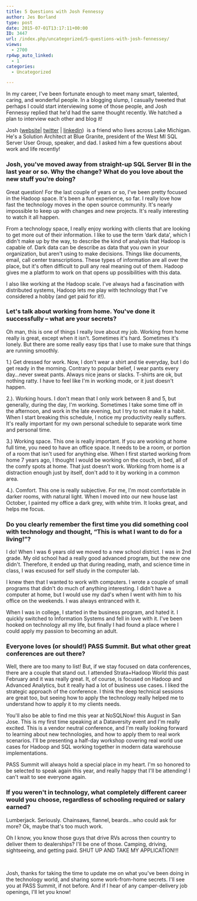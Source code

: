```yaml
---
title: 5 Questions with Josh Fennessy
author: Jes Borland
type: post
date: 2015-07-01T13:17:11+00:00
ID: 3447
url: /index.php/uncategorized/5-questions-with-josh-fennessey/
views:
  - 2700
rp4wp_auto_linked:
  - 1
categories:
  - Uncategorized

---
```

In my career, I've been fortunate enough to meet many smart, talented, caring, and wonderful people. In a blogging slump, I casually tweeted that perhaps I could start interviewing some of those people, and Josh Fennessy replied that he'd had the same thought recently. We hatched a plan to interview each other and blog it!

Josh (<a href="http://joshuafennessy.com/about/" target="_blank">website</a>| <a href="https://twitter.com/joshuafennessy" target="_blank">twitter</a> | <a href="https://www.linkedin.com/profile/view?id=14166115&authType=NAME_SEARCH&authToken=O268&locale=en_US&trk=tyah&trkInfo=clickedVertical%3Amynetwork%2Cidx%3A1-1-1%2CtarId%3A1435756083579%2Ctas%3Ajosh%20fe" target="_blank">linkedin</a>)  is a friend who lives across Lake Michigan. He's a Solution Architect at Blue Granite, president of the West MI SQL Server User Group, speaker, and dad. I asked him a few questions about work and life recently!

### Josh, you've moved away from straight-up SQL Server BI in the last year or so. Why the change? What do you love about the new stuff you're doing?

Great question! For the last couple of years or so, I've been pretty focused in the Hadoop space. It's been a fun experience, so far. I really love how fast the technology moves in the open source community. It's nearly impossible to keep up with changes and new projects. It's really interesting to watch it all happen.

From a technology space, I really enjoy working with clients that are looking to get more out of their information. I like to use the term &#8216;dark data', which I didn't make up by the way, to describe the kind of analysis that Hadoop is capable of. Dark data can be describe as data that you own in your organization, but aren't using to make decisions. Things like documents, email, call center transcriptions. These types of information are all over the place, but it's often difficult to pull any real meaning out of them. Hadoop gives me a platform to work on that opens up possibilities with this data.

I also like working at the Hadoop scale. I've always had a fascination with distributed systems, Hadoop lets me play with technology that I've considered a hobby (and get paid for it!).

### Let's talk about working from home. You've done it successfully &#8211; what are your secrets?

Oh man, this is one of things I really love about my job. Working from home really is great, except when it isn't. Sometimes it's hard. Sometimes it's lonely. But there are some really easy tips that I use to make sure that things are running smoothly.

1.) Get dressed for work. Now, I don't wear a shirt and tie everyday, but I do get ready in the morning. Contrary to popular belief, I wear pants every day…never sweat pants. Always nice jeans or slacks. T-shirts are ok, but nothing ratty. I have to feel like I'm in working mode, or it just doesn't happen.

2.). Working hours. I don't mean that I only work between 8 and 5, but generally, during the day, I'm working. Sometimes I take some time off in the afternoon, and work in the late evening, but I try to not make it a habit. When I start breaking this schedule, I notice my productivity really suffers. It's really important for my own personal schedule to separate work time and personal time.

3.) Working space. This one is really important. If you are working at home full time, you need to have an office space. It needs to be a room, or portion of a room that isn't used for anything else. When I first started working from home 7 years ago, I thought I would be working on the couch, in bed, all of the comfy spots at home. That just doesn't work. Working from home is a distraction enough just by itself, don't add to it by working in a common area.

4.). Comfort. This one is really subjective. For me, I'm most comfortable in darker rooms, with natural light. When I moved into our new house last October, I painted my office a dark grey, with white trim. It looks great, and helps me focus.

### Do you clearly remember the first time you did something cool with technology and thought, “This is what I want to do for a living!”?

I do! When I was 6 years old we moved to a new school district. I was in 2nd grade. My old school had a really good advanced program, but the new one didn't. Therefore, it ended up that during reading, math, and science time in class, I was excused for self study in the computer lab.

I knew then that I wanted to work with computers. I wrote a couple of small programs that didn't do much of anything interesting. I didn't have a computer at home, but I would use my dad's when I went with him to his office on the weekends. I was always entranced with it.

When I was in college, I started in the business program, and hated it. I quickly switched to Information Systems and fell in love with it. I've been hooked on technology all my life, but finally I had found a place where I could apply my passion to becoming an adult.

### Everyone loves (or should!) PASS Summit. But what other great conferences are out there?

Well, there are too many to list! But, if we stay focused on data conferences, there are a couple that stand out. I attended Strata+Hadoop World this past February and it was really great. It, of course, is focused on Hadoop and Advanced Analytics, but it really had a lot of business use cases. I liked the strategic approach of the conference. I think the deep technical sessions are great too, but seeing how to apply the technology really helped me to understand how to apply it to my clients needs.

You'll also be able to find me this year at NoSQLNow! this August in San Jose. This is my first time speaking at a Dataversity event and I'm really excited. This is a vendor neutral conference, and I'm really looking forward to learning about new technologies, and how to apply them to real work scenarios. I'll be presenting a half-day workshop covering real world use cases for Hadoop and SQL working together in modern data warehouse implementations.

PASS Summit will always hold a special place in my heart. I'm so honored to be selected to speak again this year, and really happy that I'll be attending! I can't wait to see everyone again.

### If you weren't in technology, what completely different career would you choose, regardless of schooling required or salary earned?

Lumberjack. Seriously. Chainsaws, flannel, beards…who could ask for more? Ok, maybe that's too much work.

Oh I know, you know those guys that drive RVs across then country to deliver them to dealerships? I'll be one of those. Camping, driving, sightseeing, and getting paid. SHUT UP AND TAKE MY APPLICATION!!!

&nbsp;

Josh, thanks for taking the time to update me on what you've been doing in the technology world, and sharing some work-from-home secrets. I'll see you at PASS Summit, if not before. And if I hear of any camper-delivery job openings, I'll let you know!